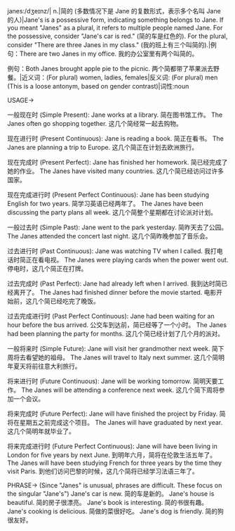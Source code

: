 janes:/dʒeɪnz/| n.|简的 (多数情况下是 Jane 的复数形式，表示多个名叫 Jane 的人)|Jane's is a possessive form, indicating something belongs to Jane.  If you meant "Janes" as a plural, it refers to multiple people named Jane.  For the possessive, consider "Jane's car is red." (简的车是红色的).  For the plural, consider "There are three Janes in my class." (我的班上有三个叫简的).|例句：There are two Janes in my office. 我的办公室里有两个叫简的。

例句：Both Janes brought apple pie to the picnic.  两个简都带了苹果派去野餐。|近义词：(For plural) women, ladies, females|反义词: (For plural) men (This is a loose antonym, based on gender contrast)|词性:noun


USAGE->

一般现在时 (Simple Present):
Jane works at a library. 简在图书馆工作。
The Janes often go shopping together.  这几个简经常一起去购物。


现在进行时 (Present Continuous):
Jane is reading a book. 简正在看书。
The Janes are planning a trip to Europe.  这几个简正在计划去欧洲旅行。


现在完成时 (Present Perfect):
Jane has finished her homework. 简已经完成了她的作业。
The Janes have visited many countries.  这几个简已经访问过许多国家。


现在完成进行时 (Present Perfect Continuous):
Jane has been studying English for two years. 简学习英语已经两年了。
The Janes have been discussing the party plans all week.  这几个简整个星期都在讨论派对计划。


一般过去时 (Simple Past):
Jane went to the park yesterday. 简昨天去了公园。
The Janes attended the concert last night.  这几个简昨晚参加了音乐会。


过去进行时 (Past Continuous):
Jane was watching TV when I called. 我打电话时简正在看电视。
The Janes were playing cards when the power went out.  停电时，这几个简正在打牌。


过去完成时 (Past Perfect):
Jane had already left when I arrived. 我到达时简已经离开了。
The Janes had finished dinner before the movie started.  电影开始前，这几个简已经吃完了晚饭。


过去完成进行时 (Past Perfect Continuous):
Jane had been waiting for an hour before the bus arrived. 公交车到达前，简已经等了一个小时。
The Janes had been planning the party for months. 这几个简已经计划了几个月的派对。


一般将来时 (Simple Future):
Jane will visit her grandmother next week. 简下周将去看望她的祖母。
The Janes will travel to Italy next summer.  这几个简明年夏天将前往意大利旅行。


将来进行时 (Future Continuous):
Jane will be working tomorrow. 简明天要工作。
The Janes will be attending a conference next week.  这几个简下周将参加一个会议。


将来完成时 (Future Perfect):
Jane will have finished the project by Friday. 简将在星期五之前完成这个项目。
The Janes will have graduated by next year.  这几个简明年就毕业了。


将来完成进行时 (Future Perfect Continuous):
Jane will have been living in London for five years by next June. 到明年六月，简将在伦敦生活五年了。
The Janes will have been studying French for three years by the time they visit Paris. 到他们访问巴黎的时候，这几个简将已经学习法语三年了。

PHRASE->
(Since "Janes" is unusual, phrases are difficult.  These focus on the singular "Jane's")
Jane's car is new. 简的车是新的。
Jane's house is beautiful. 简的房子很漂亮。
Jane's book is interesting. 简的书很有趣。
Jane's cooking is delicious. 简做的菜很好吃。
Jane's dog is friendly. 简的狗很友好。
